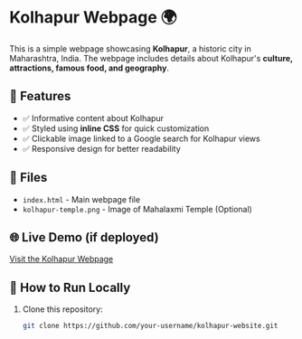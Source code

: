 # Kolhapur Webpage 🌍

This is a simple webpage showcasing **Kolhapur**, a historic city in Maharashtra, India. The webpage includes details about Kolhapur's **culture, attractions, famous food, and geography**.

## 🚀 Features
- ✅ Informative content about Kolhapur
- ✅ Styled using **inline CSS** for quick customization
- ✅ Clickable image linked to a Google search for Kolhapur views
- ✅ Responsive design for better readability

## 📂 Files
- `index.html` - Main webpage file
- `kolhapur-temple.png` - Image of Mahalaxmi Temple (Optional)

## 🌐 Live Demo (if deployed)
[Visit the Kolhapur Webpage](https://your-username.github.io/kolhapur-website/)

## 📜 How to Run Locally
1. Clone this repository:
   ```sh
   git clone https://github.com/your-username/kolhapur-website.git


